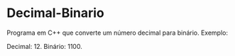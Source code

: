 # Decimal-Binario

Programa em C++ que converte um número decimal para binário. Exemplo:

Decimal: 12.
Binário: 1100.

